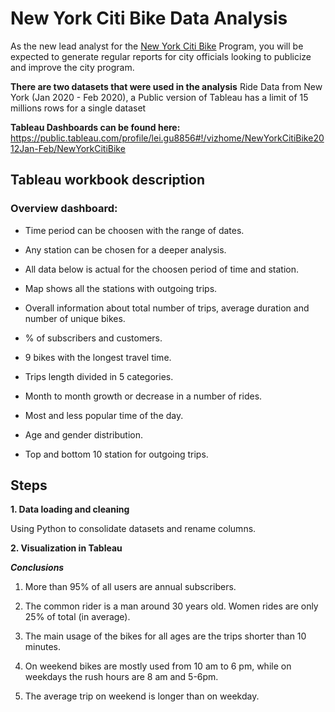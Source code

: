 # New York Citi Bike Data Analysis

As the new lead analyst for the [New York Citi Bike](https://en.wikipedia.org/wiki/Citi_Bike) Program, you will be expected to generate regular reports for city officials looking to publicize and improve the city program.

**There are two datasets that were used in the analysis**
Ride Data from New York (Jan 2020 - Feb 2020), a Public version of Tableau has a limit of 15 millions rows for a single dataset

**Tableau Dashboards can be found here:**
https://public.tableau.com/profile/lei.gu8856#!/vizhome/NewYorkCitiBike2012Jan-Feb/NewYorkCitiBike


## Tableau workbook description

### Overview dashboard:

* Time period can be choosen with the range of dates.

* Any station can be chosen for a deeper analysis.

* All data below is actual for the choosen period of time and station.

* Map shows all the stations with outgoing trips.

* Overall information about total number of trips, average duration and number of unique bikes.

* % of subscribers and customers.

* 9 bikes with the longest travel time.

* Trips length divided in 5 categories.

* Month to month growth or decrease in a number of rides.

* Most and less popular time of the day.

* Age and gender distribution.

* Top and bottom 10 station for outgoing trips.


## Steps

**1. Data loading and cleaning**

Using Python to consolidate datasets and rename columns.

**2. Visualization in Tableau**

***Conclusions***

1.  More than 95% of all users are annual subscribers.

2. The common rider is a man around 30 years old. Women rides are only 25% of total (in average).

3. The main usage of the bikes for all ages are the trips shorter than 10 minutes.

4. On weekend bikes are mostly used from 10 am to 6 pm, while on weekdays the rush hours are 8 am and 5-6pm.

5. The average trip on weekend is longer than on weekday.
